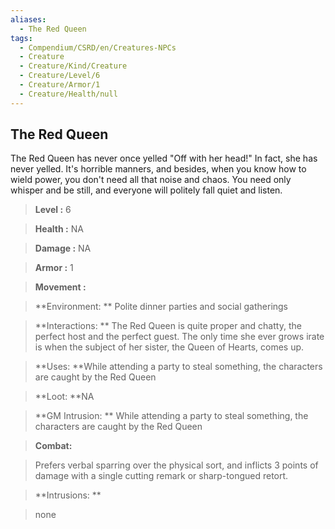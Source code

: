 ```yaml
---
aliases:
  - The Red Queen
tags:
  - Compendium/CSRD/en/Creatures-NPCs
  - Creature
  - Creature/Kind/Creature
  - Creature/Level/6
  - Creature/Armor/1
  - Creature/Health/null
---
```

  
    
## The Red Queen    
The Red Queen has never once yelled "Off with her head!" In fact, she has never yelled. It's horrible manners, and besides, when you know how to wield power, you don't need all that noise and chaos. You need only whisper and be still, and everyone will politely fall quiet and listen.    
  
    
> **Level :** 6    
> **Health :** NA    
> **Damage :** NA    
> **Armor :** 1    
> **Movement :**     
> **Environment: ** Polite dinner parties and social gatherings    
> **Interactions: ** The Red Queen is quite proper and chatty, the perfect host and the perfect guest. The only time she ever grows irate is when the subject of her sister, the Queen of Hearts, comes up.    
> **Uses: **While attending a party to steal something, the characters are caught by the Red Queen    
> **Loot: **NA    
> **GM Intrusion: ** While attending a party to steal something, the characters are caught by the Red Queen    
  
> **Combat:**   
> Prefers verbal sparring over the physical sort, and inflicts 3 points of damage with a single cutting remark or sharp-tongued retort.    
    
  
> **Intrusions: **   
> none    
